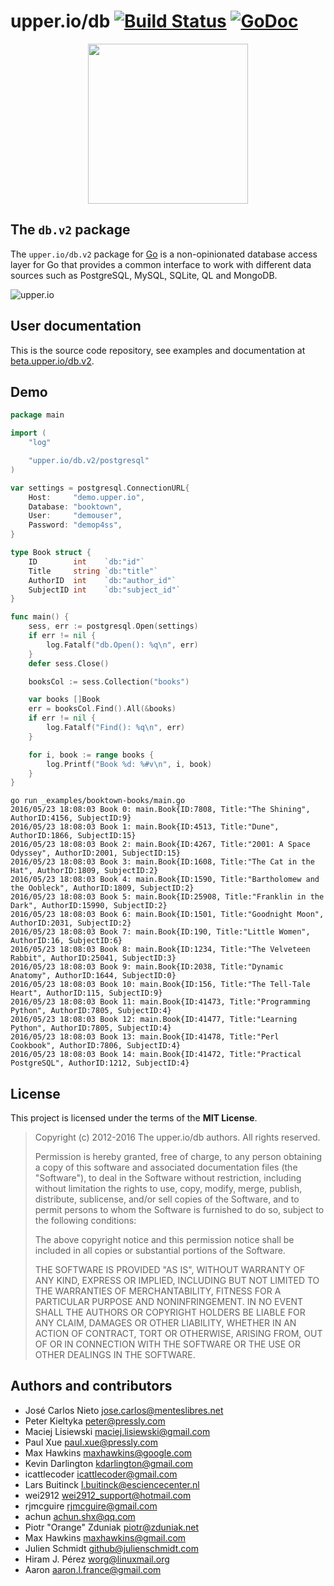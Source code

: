 # upper.io/db [![Build Status](https://travis-ci.org/upper/db.svg?branch=v2)](https://travis-ci.org/upper/db) [![GoDoc](https://godoc.org/upper.io/db.v2?status.svg)](https://godoc.org/upper.io/db.v2)

<center>
<img src="http://beta.upper.io/db.v2/images/gopher.svg" width="256" />
</center>

## The `db.v2` package

The `upper.io/db.v2` package for [Go][2]  is a non-opinionated database access
layer for Go that provides a common interface to work with different data
sources such as PostgreSQL, MySQL, SQLite, QL and MongoDB.

![upper.io](http://beta.upper.io/db.v2/res/general.png)

## User documentation

This is the source code repository, see examples and documentation at
[beta.upper.io/db.v2][1].

## Demo

```go
package main

import (
	"log"

	"upper.io/db.v2/postgresql"
)

var settings = postgresql.ConnectionURL{
	Host:     "demo.upper.io",
	Database: "booktown",
	User:     "demouser",
	Password: "demop4ss",
}

type Book struct {
	ID        int    `db:"id"`
	Title     string `db:"title"`
	AuthorID  int    `db:"author_id"`
	SubjectID int    `db:"subject_id"`
}

func main() {
	sess, err := postgresql.Open(settings)
	if err != nil {
		log.Fatalf("db.Open(): %q\n", err)
	}
	defer sess.Close()

	booksCol := sess.Collection("books")

	var books []Book
	err = booksCol.Find().All(&books)
	if err != nil {
		log.Fatalf("Find(): %q\n", err)
	}

	for i, book := range books {
		log.Printf("Book %d: %#v\n", i, book)
	}
}
```

```
go run _examples/booktown-books/main.go
2016/05/23 18:08:03 Book 0: main.Book{ID:7808, Title:"The Shining", AuthorID:4156, SubjectID:9}
2016/05/23 18:08:03 Book 1: main.Book{ID:4513, Title:"Dune", AuthorID:1866, SubjectID:15}
2016/05/23 18:08:03 Book 2: main.Book{ID:4267, Title:"2001: A Space Odyssey", AuthorID:2001, SubjectID:15}
2016/05/23 18:08:03 Book 3: main.Book{ID:1608, Title:"The Cat in the Hat", AuthorID:1809, SubjectID:2}
2016/05/23 18:08:03 Book 4: main.Book{ID:1590, Title:"Bartholomew and the Oobleck", AuthorID:1809, SubjectID:2}
2016/05/23 18:08:03 Book 5: main.Book{ID:25908, Title:"Franklin in the Dark", AuthorID:15990, SubjectID:2}
2016/05/23 18:08:03 Book 6: main.Book{ID:1501, Title:"Goodnight Moon", AuthorID:2031, SubjectID:2}
2016/05/23 18:08:03 Book 7: main.Book{ID:190, Title:"Little Women", AuthorID:16, SubjectID:6}
2016/05/23 18:08:03 Book 8: main.Book{ID:1234, Title:"The Velveteen Rabbit", AuthorID:25041, SubjectID:3}
2016/05/23 18:08:03 Book 9: main.Book{ID:2038, Title:"Dynamic Anatomy", AuthorID:1644, SubjectID:0}
2016/05/23 18:08:03 Book 10: main.Book{ID:156, Title:"The Tell-Tale Heart", AuthorID:115, SubjectID:9}
2016/05/23 18:08:03 Book 11: main.Book{ID:41473, Title:"Programming Python", AuthorID:7805, SubjectID:4}
2016/05/23 18:08:03 Book 12: main.Book{ID:41477, Title:"Learning Python", AuthorID:7805, SubjectID:4}
2016/05/23 18:08:03 Book 13: main.Book{ID:41478, Title:"Perl Cookbook", AuthorID:7806, SubjectID:4}
2016/05/23 18:08:03 Book 14: main.Book{ID:41472, Title:"Practical PostgreSQL", AuthorID:1212, SubjectID:4}
```

## License

This project is licensed under the terms of the **MIT License**.

> Copyright (c) 2012-2016 The upper.io/db authors. All rights reserved.
>
> Permission is hereby granted, free of charge, to any person obtaining
> a copy of this software and associated documentation files (the
> "Software"), to deal in the Software without restriction, including
> without limitation the rights to use, copy, modify, merge, publish,
> distribute, sublicense, and/or sell copies of the Software, and to
> permit persons to whom the Software is furnished to do so, subject to
> the following conditions:
>
> The above copyright notice and this permission notice shall be
> included in all copies or substantial portions of the Software.
>
> THE SOFTWARE IS PROVIDED "AS IS", WITHOUT WARRANTY OF ANY KIND,
> EXPRESS OR IMPLIED, INCLUDING BUT NOT LIMITED TO THE WARRANTIES OF
> MERCHANTABILITY, FITNESS FOR A PARTICULAR PURPOSE AND
> NONINFRINGEMENT. IN NO EVENT SHALL THE AUTHORS OR COPYRIGHT HOLDERS BE
> LIABLE FOR ANY CLAIM, DAMAGES OR OTHER LIABILITY, WHETHER IN AN ACTION
> OF CONTRACT, TORT OR OTHERWISE, ARISING FROM, OUT OF OR IN CONNECTION
> WITH THE SOFTWARE OR THE USE OR OTHER DEALINGS IN THE SOFTWARE.

## Authors and contributors

* José Carlos Nieto <jose.carlos@menteslibres.net>
* Peter Kieltyka <peter@pressly.com>
* Maciej Lisiewski <maciej.lisiewski@gmail.com>
* Paul Xue <paul.xue@pressly.com>
* Max Hawkins <maxhawkins@google.com>
* Kevin Darlington <kdarlington@gmail.com>
* icattlecoder <icattlecoder@gmail.com>
* Lars Buitinck <l.buitinck@esciencecenter.nl>
* wei2912 <wei2912_support@hotmail.com>
* rjmcguire <rjmcguire@gmail.com>
* achun <achun.shx@qq.com>
* Piotr "Orange" Zduniak <piotr@zduniak.net>
* Max Hawkins <maxhawkins@gmail.com>
* Julien Schmidt <github@julienschmidt.com>
* Hiram J. Pérez <worg@linuxmail.org>
* Aaron <aaron.l.france@gmail.com>

[1]: http://beta.upper.io/db.v2
[2]: http://golang.org
[3]: http://en.wikipedia.org/wiki/Create,_read,_update_and_delete
